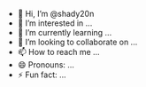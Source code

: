 - 👋 Hi, I’m @shady20n
- 👀 I’m interested in ...
- 🌱 I’m currently learning ...
- 💞️ I’m looking to collaborate on ...
- 📫 How to reach me ...
- 😄 Pronouns: ...
- ⚡ Fun fact: ...

<!---
shady20n/shady20n is a ✨ special ✨ repository because its `README.md` (this file) appears on your GitHub profile.
You can click the Preview link to take a look at your changes.
--->
